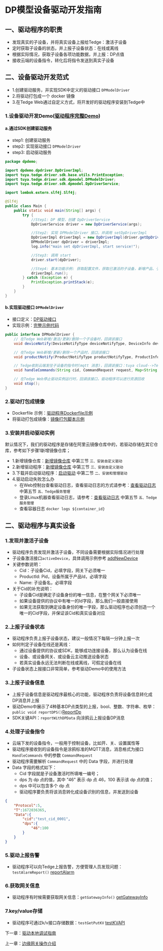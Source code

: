 # DP模型设备驱动开发指南

## 一、驱动程序的职责
- 发现真实的子设备，并将真实设备上报给Tedge：激活子设备
- 定时获取子设备的状态，并上报子设备状态：在线或离线
- 根据实际情况，获取子设备各项功能数据，并上报：DP点值
- 接收云端的设备指令，转化后将指令发送到真实子设备

## 二、设备驱动开发范式
- 1.创建驱动服务，并实现SDK中定义的驱动接口 `DPModelDriver`
- 2.将驱动打包成一个 docker 镜像
- 3.在Tedge Web通过自定义方式，将开发好的驱动程序安装到Tedge中

### 1.设备驱动开发Demo([驱动程序完整Demo](https://github.com/tuya/tuya-tedge-driver-java-example))
#### a.通过SDK创建驱动服务
- step1: 创建驱动服务
- step2: 实现驱动接口 `DPModelDriver`
- step3: 启动驱动服务

```java
package dpdemo;

import dpdemo.dpdriver.DpDriverImpl;
import tuya.tedge.driver.sdk.base.utils.PrintException;
import tuya.tedge.driver.sdk.dpmodel.DPModelDriver;
import tuya.tedge.driver.sdk.dpmodel.DpDriverService;

import lombok.extern.slf4j.Slf4j;

@Slf4j
public class Main {
    public static void main(String[] args) {
        try {
            //Step1: DP 模型，创建 DpDriverService
            DpDriverService driver = new DpDriverService(args);

            //Step2: 实现 DPModelDriver 接口，并调用 setDpDriverImpl
            DpDriverImpl driverImpl = new DpDriverImpl(driver.getDpDriverApi());
            DPModelDriver dpDriver = driverImpl;
            log.info("main set dpDriverImpl, start service!");

            //Step3: 调用 start
            driver.start(dpDriver);

            //Step4: 基本功能示例: 获取配置文件，获取已激活的子设备，新增产品、子设备、上报子设备状态、上报DP
            driverImpl.run();
        } catch (Exception e) {
            PrintException.printStack(e);
        }
    }
}
```

#### b.实现驱动接口 `DPModelDriver`
- 接口定义：[DP驱动接口](https://github.com/tuya/tuya-tedge-driver-sdk-java/blob/main/src/main/java/tuya/tedge/driver/sdk/dpmodel/DPModelDriver.java)
- 实现示例：[完整示例代码](https://github.com/tuya/tuya-tedge-driver-java-example/tree/main/src/main/java/dpdemo)

```java
public interface DPModelDriver {
	// 在Tedge Web新增/激活/更新/删除一个子设备时，回调该接口
    void deviceNotify(DeviceNotifyType deviceNotifyType, DeviceInfo deviceInfo);

	// 在Tedge Web新增/更新/删除一个产品时，回调该接口
    void productNotify(ProductNotifyType productNotifyType, ProductInfo productInfo);

	// Tedge收到云端发往子设备的指令时(mqtt 消息)，回调该接口：tuya cloud-->Tedge-->device
    void handleCommands(String cid, CommandRequest request, Map<String, ProtocolProperties> propertiesMap, Map<String, DpExtend> dpExtendMap);

    // 在Tedge Web停止驱动实例运行时，回调该接口，驱动程序可以进行资源回收
    void stop();
}
```

### 2.驱动打包成镜像
- Dockerfile 示例：[驱动程序Dockerfile示例](https://github.com/tuya/tuya-tedge-driver-java-example/blob/main/Dockerfile)
- 将驱动打包成镜像：[镜像打包脚本示例](https://github.com/tuya/tuya-tedge-driver-java-example/blob/main/script/dockerbuild.sh)

### 3.安装并启动驱动实例
默认情况下，我们的驱动程序是存储在阿里云镜像仓库中的，若驱动存储在其它仓库，参考如下步骤1新增镜像仓库；
- 1.新增镜像仓库：[新增镜像仓库](../tedgeweb.md) 中第三节 `三、安装自定义驱动`
- 2.新增驱动程序：[新增镜像仓库](../tedgeweb.md) 中第三节 `三、安装自定义驱动`
- 3.下载并启动驱动程序：[启动驱动](../tedgeweb.md) 中第二节 `二、安装和管理驱动`
- 4.驱动启动失败怎么办
    - 在Web控制台查看驱动日志，查看驱动日志的方式请参考：[查看驱动日志](../tedgeweb.md) 中第五节 `五、Tedge服务管理`
    - 登录Linux机器查看驱动日志，请参考：[查看驱动日志](./driverdebug.md) 中第五节 `五、Tedge服务管理`
    - 查看容器日志 `docker logs ${container_id}`

## 二、驱动程序与真实设备
### 1.发现并激活子设备
- 驱动程序负责发现并激活子设备，不同设备需要根据实际情况进行处理
- 子设备激活接口`activeDevice`，具体调用示例参考 [addNewDevice](https://github.com/tuya/tuya-tedge-driver-java-example/blob/main/src/main/java/dpdemo/dpdriver/DpDriverImpl.java)
- 关键参数说明：
    - Cid：子设备Cid，必填字段，网关下必须唯一
	- ProductId: Pid，设备所属于产品Id，必填字段
	- Name: 子设备名，必填字段
- 关于Cid的补充说明：
    - 子设备Cid是确定子设备身份的唯一信息，在整个网关下必须唯一
    - 如果设备提供的协议中有唯一的Id字段，那么我们一般直接使用
    - 如果无法获取到确定设备身份的唯一字段，那么驱动程序也必须创造一个唯一的Cid字段，并保证该Cid和真实设备对应

### 2.上报子设备状态
- 驱动程序负责上报子设备状态，建议一般情况下每隔一分钟上报一次
- 如何判定子设备在线还是离线：
    - 通过设备提供的协议或SDK，能够成功连接设备，那么认为设备在线
    - 设备、或设备网关、或设备云主动推送设备状态
    - 若真实设备永远无法判断在线或离线，可假定设备在线
- 子设备状态上报接口非常简单，参考驱动Demo中的使用方法

### 3.上报子设备信息
- 上报子设备信息是驱动程序最核心的功能，驱动程序负责将设备信息转化成DP消息并上报
- 驱动Demo中展示了4种基本DP点类型的上报，bool、整数、字符串、枚举：`public void reportDPS()`[ReportDp](https://github.com/tuya/tuya-tedge-driver-java-example/blob/main/src/main/java/dpdemo/dpdriver/DeviceShadow.java)
- SDK关键API：`reportWithDPData` 向涂鸦云上报设备DP消息

### 4.处理子设备指令
- 云端下发的设备指令，一般用于控制设备，比如开、关、设置属性等
- 驱动程序接收到的设备指令是涂鸦标准的MQTT消息，消息格式为接口 `HandleCommands` 中的参数 `CommandRequest`
- 驱动程序需要解析 `CommandRequest` 中的 Data 字段，并进行处理
- Data 字段的格式如下：
    - Cid 字段就是子设备激活时所填唯一编号；
    - dps 为 dp 点的值，其中 "46" 表示 dp 点 46，100 表示该 dp 点的值；
    - dps 中可以包含多个 dp 点
    - 驱动程序要负责将该消息转化成设备识别的信息，并发送到设备
```json
{
    "Protocol":5,
    "T":1672036365,
    "Data":{
        "cid":"test_cid_0001",
        "dps":{
            "46":100
        }
    }
}
```

### 5.驱动上报告警
- 驱动程序可以向Tedge上报告警，方便管理人员发现问题：`testAlarmReport()` [reportAlarm](https://github.com/tuya/tuya-tedge-driver-java-example/blob/main/src/main/java/dpdemo/dpdriver/DpDriverImpl.java)

### 6.获取网关信息
- 驱动程序有时候需要获取网关信息：`getGatewayInfo()` [getGatewayInfo](https://github.com/tuya/tuya-tedge-driver-java-example/blob/main/src/main/java/dpdemo/dpdriver/DpDriverImpl.java)

### 7.key/value存储
- 驱动程序可通过k/v接口存储数据：`testGetPutKV` [testKVAPI](https://github.com/tuya/tuya-tedge-driver-java-example/blob/main/src/main/java/dpdemo/dpdriver/DpDriverImpl.java)


下一章：[驱动本地调试指南](./driverdebug.md)

上一章：[边缘网关操作介绍](../tedgeweb.md)

